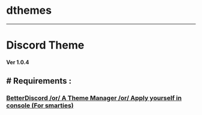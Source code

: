 # dthemes
 ___________________________________
 <h2></h2> <h1>Discord Theme</h1> <h4>Ver 1.0.4</h4>

<h2> # Requirements : </h2>
 <h3><a class='btn btn-link' href='https://betterdiscord.app'>BetterDiscord /or/ A Theme Manager /or/ Apply yourself in console (For smarties) </a></h3>
